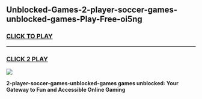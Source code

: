 
## Unblocked-Games-2-player-soccer-games-unblocked-games-Play-Free-oi5ng
<h3>
<a href="https://premium76.site?title=2-player-soccer-games-unblocked-games&ref=15A">CLICK TO PLAY</a></h3>
<hr>

<h3>
<a href="https://premium76.site?title=2-player-soccer-games-unblocked-games&ref=15A">CLICK 2 PLAY</a>
  
</h3>

<a href="https://premium76.site?title=2-player-soccer-games-unblocked-games&ref=15A"><img src="https://clearcache.store/games.png"></a>


**2-player-soccer-games-unblocked-games games unblocked: Your Gateway to Fun and Accessible Online Gaming**
